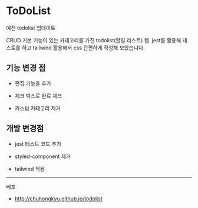 # ToDoList

예전 todolist 업데이트

CRUD 기본 기능이 있는 카테고리를 가진 todolist(할일 리스트) 웹.
jest를 활용해 테스트를 하고 tailwind 활용해서 css 간편하게 작성해 보았습니다.

## 기능 변경 점
- 편집 기능을 추가
- 체크 박스로 완료 체크

- 커스텀 카테고리 제거

## 개발 변경점
- jest 테스트 코드 추가

- styled-component 제거 
- tailwind 적용


---

베포

- http://chuhongkyu.github.io/todolist
